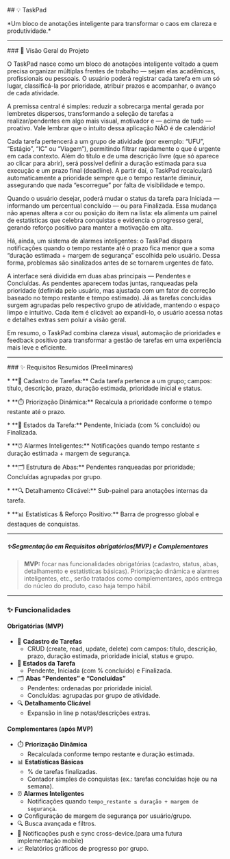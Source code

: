 \## 💡 TaskPad



\*Um bloco de anotações inteligente para transformar o caos em clareza e produtividade.\*



---



\### 🎯 Visão Geral do Projeto



O TaskPad nasce como um bloco de anotações inteligente voltado a quem precisa organizar múltiplas frentes de trabalho — sejam elas acadêmicas, profissionais ou pessoais. O usuário poderá registrar cada tarefa em um só lugar, classificá-la por prioridade, atribuir prazos e acompanhar, o avanço de cada atividade.



A premissa central é simples: reduzir a sobrecarga mental gerada por lembretes dispersos, transformando a seleção de tarefas a realizar/pendentes em algo mais visual, motivador e — acima de tudo — proativo. Vale lembrar que o intuito dessa aplicação NÃO é de calendário!



Cada tarefa pertencerá a um grupo de atividade (por exemplo: “UFU”, “Estágio”, “IC” ou “Viagem”), permitindo filtrar rapidamente o que é urgente em cada contexto. Além do título e de uma descrição livre (que só aparece ao clicar para abrir), será possível definir a duração estimada para sua execução e um prazo final (deadline). A partir daí, o TaskPad recalculará automaticamente a prioridade sempre que o tempo restante diminuir, assegurando que nada “escorregue” por falta de visibilidade e tempo.



Quando o usuário desejar, poderá mudar o status da tarefa para Iniciada — informando um percentual concluído — ou para Finalizada. Essa mudança não apenas altera a cor ou posição do item na lista: ela alimenta um painel de estatísticas que celebra conquistas e evidencia o progresso geral, gerando reforço positivo para manter a motivação em alta.



Há, ainda, um sistema de alarmes inteligentes: o TaskPad dispara notificações quando o tempo restante até o prazo fica menor que a soma “duração estimada + margem de segurança” escolhida pelo usuário. Dessa forma, problemas são sinalizados antes de se tornarem urgentes de fato.



A interface será dividida em duas abas principais — Pendentes e Concluídas. As pendentes aparecem todas juntas, ranqueadas pela prioridade (definida pelo usuário, mas ajustada com um fator de correção baseado no tempo restante e tempo estimado). Já as tarefas concluídas surgem agrupadas pelo respectivo grupo de atividade, mantendo o espaço limpo e intuitivo. Cada item é clicável: ao expandi-lo, o usuário acessa notas e detalhes extras sem poluir a visão geral.



Em resumo, o TaskPad combina clareza visual, automação de prioridades e feedback positivo para transformar a gestão de tarefas em uma experiência mais leve e eficiente.



---



\### ✨ Requisitos Resumidos (Preeliminares)



\* \*\*📝 Cadastro de Tarefas:\*\* Cada tarefa pertence a um grupo; campos: título, descrição, prazo, duração estimada, prioridade inicial e status.

\* \*\*⏱️ Priorização Dinâmica:\*\* Recalcula a prioridade conforme o tempo restante até o prazo.

\* \*\*🔄 Estados da Tarefa:\*\* Pendente, Iniciada (com % concluído) ou Finalizada.

\* \*\*⏰ Alarmes Inteligentes:\*\* Notificações quando tempo restante ≤ duração estimada + margem de segurança.

\* \*\*🗂️ Estrutura de Abas:\*\* Pendentes ranqueadas por prioridade; Concluídas agrupadas por grupo.

\* \*\*🔍 Detalhamento Clicável:\*\* Sub-painel para anotações internas da tarefa.

\* \*\*📊 Estatísticas \& Reforço Positivo:\*\* Barra de progresso global e destaques de conquistas.


--------------------------------------------------------------------------------------------------
##### ✨Segmentação em Requisitos obrigatórios(MVP) e Complementares

> **MVP:** focar nas funcionalidades obrigatórias (cadastro, status, abas, detalhamento e estatísticas básicas). Priorização dinâmica e alarmes inteligentes, etc., serão tratados como complementares, após entrega do núcleo do produto, caso haja tempo hábil.

---

### ✨ Funcionalidades

#### Obrigatórias (MVP)
- 📝 **Cadastro de Tarefas**  
  - CRUD (create, read, update, delete) com campos: título, descrição, prazo, duração estimada, prioridade inicial, status e grupo.
- 🔄 **Estados da Tarefa**  
  - Pendente, Iniciada (com % concluído) e Finalizada.
- 🗂️ **Abas “Pendentes” e “Concluídas”**  
  - Pendentes: ordenadas por prioridade inicial.  
  - Concluídas: agrupadas por grupo de atividade.
- 🔍 **Detalhamento Clicável**  
  - Expansão in line p notas/descrições extras.


#### Complementares (após MVP)
- ⏱️ **Priorização Dinâmica**  
  - Recalculada conforme tempo restante e duração estimada.
- 📊 **Estatísticas Básicas**  
  - % de tarefas finalizadas.  
  - Contador simples de conquistas (ex.: tarefas concluídas hoje ou na semana).
- ⏰ **Alarmes Inteligentes**  
  - Notificações quando `tempo_restante ≤ duração + margem de segurança`.
- ⚙️ Configuração de margem de segurança por usuário/grupo.
- 🔍 Busca avançada e filtros.
- 📲 Notificações push e sync cross-device.(para uma futura implementação mobile)
- 📈 Relatórios gráficos de progresso por grupo.

